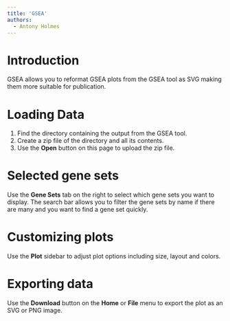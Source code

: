 ```yaml
---
title: 'GSEA'
authors:
  - Antony Holmes
---
```


# Introduction

GSEA allows you to reformat GSEA plots from the GSEA tool as SVG making them more suitable for publication.

# Loading Data

1. Find the directory containing the output from the GSEA tool.
2. Create a zip file of the directory and all its contents.
3. Use the <strong>Open</strong> button on this page to upload the zip file.

# Selected gene sets

Use the <strong>Gene Sets</strong> tab on the right to select which gene sets you want to display. The search bar allows you to filter the gene sets by name if there are many and you want to find a gene set quickly.

# Customizing plots

Use the <strong>Plot</strong> sidebar to adjust plot options including size, layout and colors.

# Exporting data

Use the <strong>Download</strong> button on the <strong>Home</strong> or <strong>File</strong> menu to export the plot as an SVG or PNG image.